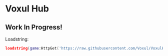 # Voxul Hub
## Work In Progress!

Loadstring:
```lua
loadstring(game:HttpGet('https://raw.githubusercontent.com/Voxul/VoxulHub/main/loader.lua'))()
```
